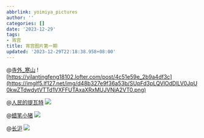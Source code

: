 ```yaml
---
abbrlink: yoimiya_pictures
author: ''
categories: []
date: '2023-12-29'
tags:
- 宵宫
title: 宵宫图片第一期
updated: '2023-12-29T22:18:38.958+08:00'
---
```

@[寺外_寒山](https://yilantingfeng18102.lofter.com/)
![https://yilantingfeng18102.lofter.com/post/4c51e59e_2b9a4df3c](https://imglf5.lf127.net/img/d48b327e9f36a53b/SUpFd3pLQVlOdDlLV0JpU0kwZTdwdytVTTd1VXFFUTAxaXRxMUJVNjA2VT0.png)

@[人民的提瓦特](https://xinjinjumin6918410.lofter.com/)
![](https://imglf3.lf127.net/img/32611c7a9113be03/bHNnNk8zdGpGcUU1N2QxMDFCSW1EUzhGdU9TSG8vMFFZQnJOQTVhMlVyQT0.jpg)

@[蜡笔小猪](https://1655722605.lofter.com/)
![](https://imglf5.lf127.net/img/3ec61e8849fe415a/czF0L3lMTldpeUVHNDE0b3BvWDEwY2dIUUlCc3BHaFYzSzQ3b0JpRlVVOD0.png)

@[长沪](https://xinjinjumin2373429.lofter.com/)
![](https://imglf5.lf127.net/img/e2d4f1729db5ab47/aHlCcW5XMUhvUFpZL2V0VXJvNTU3SjFIVkdmSzVWYjdCVEJ3ZUVvQjduUT0.jpg)

